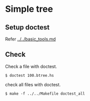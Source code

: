 # Simple tree

## Setup doctest

Refer [../../basic_tools.md](../../basic_tools.md#doctest-with-quickcheck)


## Check

Check a file with doctest.

```
$ doctest 100.btree.hs
```

check all files with doctest.

```
$ make -f ../../Makefile doctest_all
```
